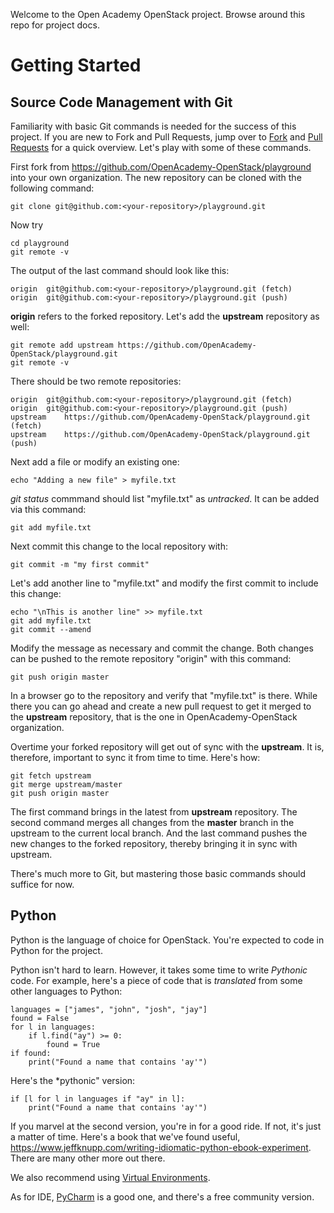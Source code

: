 Welcome to the Open Academy OpenStack project. Browse around this repo for project docs.

Getting Started
===============

Source Code Management with Git
-------------------------------
Familiarity with basic Git commands is needed for the success of this project. If you are new to Fork and Pull Requests, jump over to [Fork](https://help.github.com/articles/fork-a-repo) and [Pull Requests](https://help.github.com/articles/using-pull-requests) for a quick overview. Let's play with some of these commands.

First fork from https://github.com/OpenAcademy-OpenStack/playground into your own organization. The new repository can be cloned with the following command:

    git clone git@github.com:<your-repository>/playground.git
    
Now try

    cd playground
    git remote -v
    
The output of the last command should look like this:

    origin	git@github.com:<your-repository>/playground.git (fetch)
    origin	git@github.com:<your-repository>/playground.git (push)

**origin** refers to the forked repository. Let's add the **upstream** repository as well:

    git remote add upstream https://github.com/OpenAcademy-OpenStack/playground.git
    git remote -v
    
There should be two remote repositories:

    origin	git@github.com:<your-repository>/playground.git (fetch)
    origin	git@github.com:<your-repository>/playground.git (push)
    upstream	https://github.com/OpenAcademy-OpenStack/playground.git (fetch)
    upstream	https://github.com/OpenAcademy-OpenStack/playground.git (push)
    
Next add a file or modify an existing one:

    echo "Adding a new file" > myfile.txt
    
*git status* commmand should list "myfile.txt" as *untracked*. It can be added via this command:

    git add myfile.txt
    
Next commit this change to the local repository with:

    git commit -m "my first commit"
    
Let's add another line to "myfile.txt" and modify the first commit to include this change:

    echo "\nThis is another line" >> myfile.txt
    git add myfile.txt
    git commit --amend
    
Modify the message as necessary and commit the change. Both changes can be pushed to the remote repository "origin" with this command:

    git push origin master
    
In a browser go to the repository and verify that "myfile.txt" is there. While there you can go ahead and create a new pull request to get it merged to the **upstream** repository, that is the one in OpenAcademy-OpenStack organization.

Overtime your forked repository will get out of sync with the **upstream**. It is, therefore, important to sync it from time to time. Here's how:

    git fetch upstream
    git merge upstream/master
    git push origin master
    
The first command brings in the latest from **upstream** repository. The second command merges all changes from the **master** branch in the upstream to the current local branch. And the last command pushes the new changes to the forked repository, thereby bringing it in sync with upstream.

There's much more to Git, but mastering those basic commands should suffice for now.


Python
------
Python is the language of choice for OpenStack. You're expected to code in Python for the project.

Python isn't hard to learn. However, it takes some time to write *Pythonic* code. For example, here's a piece of code that is *translated* from some other languages to Python:

    languages = ["james", "john", "josh", "jay"]
    found = False
    for l in languages:
        if l.find("ay") >= 0:
            found = True
    if found:
        print("Found a name that contains 'ay'")
        
Here's the *pythonic" version:

    if [l for l in languages if "ay" in l]:
        print("Found a name that contains 'ay'")
        
If you marvel at the second version, you're in for a good ride. If not, it's just a matter of time. Here's a book that we've found useful, https://www.jeffknupp.com/writing-idiomatic-python-ebook-experiment. There are many other more out there.

We also recommend using [Virtual Environments](http://docs.python-guide.org/en/latest/dev/virtualenvs/).

As for IDE, [PyCharm](http://www.jetbrains.com/pycharm/download/index.html) is a good one, and there's a free community version.





